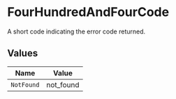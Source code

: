 # FourHundredAndFourCode

A short code indicating the error code returned.


## Values

| Name       | Value      |
| ---------- | ---------- |
| `NotFound` | not_found  |